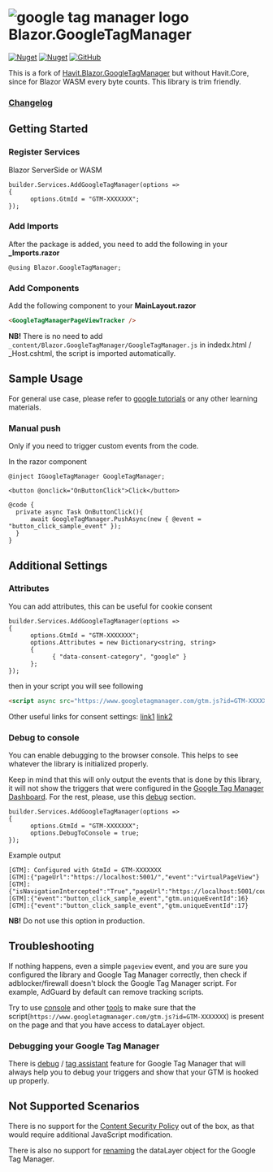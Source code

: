 # ![google tag manager logo](https://i.imgur.com/IOdiEbN.png) Blazor.GoogleTagManager
[![Nuget](https://img.shields.io/nuget/v/Blazor.GoogleTagManager?color=ff4081&logo=nuget)](https://www.nuget.org/packages/Blazor.GoogleTagManager/)
[![Nuget](https://img.shields.io/nuget/dt/Blazor.GoogleTagManager?color=ff4081&label=nuget%20downloads&logo=nuget)](https://www.nuget.org/packages/Blazor.GoogleTagManager/)
[![GitHub](https://img.shields.io/github/license/ScarletKuro/Blazor.GoogleTagManager?color=594ae2&logo=github)](https://github.com/ScarletKuro/Blazor.GoogleTagManager/blob/main/LICENSE)

This is a fork of [Havit.Blazor.GoogleTagManager](https://github.com/havit/Havit.Blazor/tree/master/Havit.Blazor.GoogleTagManager) but without Havit.Core, since for Blazor WASM every byte counts.
This library is trim friendly.

### [Changelog](https://github.com/ScarletKuro/Blazor.GoogleTagManager/blob/main/CHANGELOG.md)

## Getting Started
### Register Services
Blazor ServerSide or WASM
```CSharp
builder.Services.AddGoogleTagManager(options =>
{
      options.GtmId = "GTM-XXXXXXX";
});
```

### Add Imports
After the package is added, you need to add the following in your **_Imports.razor**
```CSharp
@using Blazor.GoogleTagManager;
```

### Add Components
Add the following component to your **MainLayout.razor**
```HTML
<GoogleTagManagerPageViewTracker />
```
**NB!** There is no need to add `_content/Blazor.GoogleTagManager/GoogleTagManager.js` in indedx.html / _Host.cshtml, the script is imported automatically. 

## Sample Usage
For general use case, please refer to [google tutorials](https://support.google.com/tagmanager/answer/6103696?hl=en) or any other learning materials.

### Manual push
Only if you need to trigger custom events from the code.

In the razor component
```CSharp
@inject IGoogleTagManager GoogleTagManager;

<button @onclick="OnButtonClick">Click</button>

@code {
  private async Task OnButtonClick(){
      await GoogleTagManager.PushAsync(new { @event = "button_click_sample_event" });
  }
}
```

## Additional Settings
### Attributes
You can add attributes, this can be useful for cookie consent
```CSharp
builder.Services.AddGoogleTagManager(options =>
{
      options.GtmId = "GTM-XXXXXXX";
      options.Attributes = new Dictionary<string, string>
      {
            { "data-consent-category", "google" }
      };
});
```
then in your script you will see following
```HTML
<script async src="https://www.googletagmanager.com/gtm.js?id=GTM-XXXXXXX" data-consent-category="google"></script>
```
Other useful links for consent settings: [link1](https://support.google.com/tagmanager/answer/10718549) [link2](https://developers.google.com/tag-platform/tag-manager/templates/consent-apis)
### Debug to console
You can enable debugging to the browser console. This helps to see whatever the library is initialized properly.

Keep in mind that this will only output the events that is done by this library, it will not show the triggers that were configured in the [Google Tag Manager Dashboard](https://tagmanager.google.com/). For the rest, please, use this [debug](#debugging-your-google-tag-manager) section.
```CSharp
builder.Services.AddGoogleTagManager(options =>
{
      options.GtmId = "GTM-XXXXXXX";
      options.DebugToConsole = true;
});
```
Example output
```
[GTM]: Configured with GtmId = GTM-XXXXXXX
[GTM]:{"pageUrl":"https://localhost:5001/","event":"virtualPageView"}
[GTM]:{"isNavigationIntercepted":"True","pageUrl":"https://localhost:5001/counter","event":"virtualPageView","gtm.uniqueEventId":14}
[GTM]:{"event":"button_click_sample_event","gtm.uniqueEventId":16}
[GTM]:{"event":"button_click_sample_event","gtm.uniqueEventId":17}
```
**NB!** Do not use this option in production.

## Troubleshooting
If nothing happens, even a simple `pageview` event, and you are sure you configured the library and Google Tag Manager correctly, then check if adblocker/firewall doesn't block the Google Tag Manager script. For example, AdGuard by default can remove tracking scripts.

Try to use [console](#debug-to-console) and other [tools](#debugging-your-google-tag-manager) to make sure that the script(`https://www.googletagmanager.com/gtm.js?id=GTM-XXXXXXX`) is present on the page and that you have access to dataLayer object.

### Debugging your Google Tag Manager
There is [debug](https://support.google.com/tagmanager/answer/6107056?hl=en) / [tag assistant](https://tagassistant.google.com/) feature for Google Tag Manager that will always help you to debug your triggers and show that your GTM is hooked up properly.

## Not Supported Scenarios
There is no support for the [Content Security Policy](https://developers.google.com/tag-platform/tag-manager/web/csp) out of the box, as that would require additional JavaScript modification.

There is also no support for [renaming](https://developers.google.com/tag-platform/tag-manager/web/datalayer#tag-manager) the dataLayer object for the Google Tag Manager.
